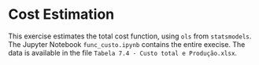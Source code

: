 # Cost Estimation
This exercise estimates the total cost function, using `ols` from `statsmodels`.
The Jupyter Notebook `func_custo.ipynb` contains the entire execise.
The data is available in the file `Tabela 7.4 - Custo total e Produção.xlsx`.
